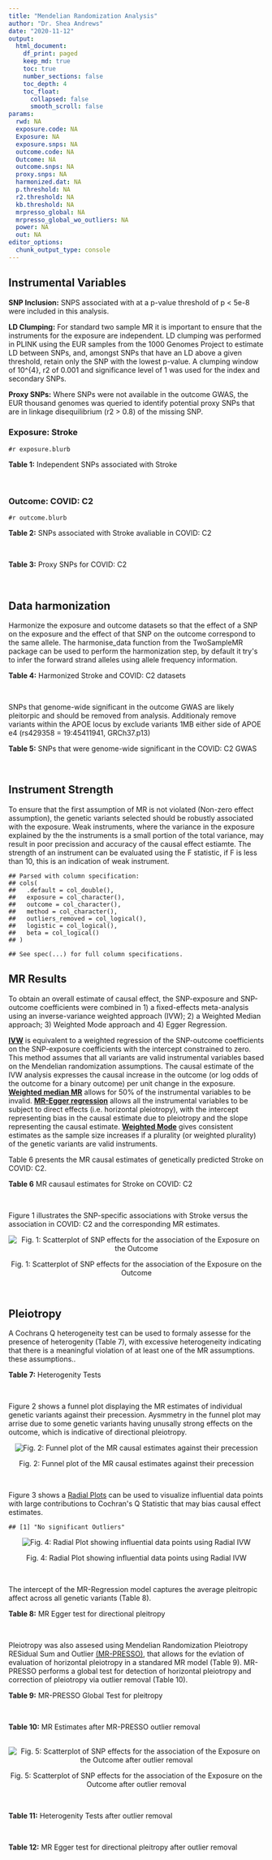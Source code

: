 ```yaml
---
title: "Mendelian Randomization Analysis"
author: "Dr. Shea Andrews"
date: "2020-11-12"
output:
  html_document:
    df_print: paged
    keep_md: true
    toc: true
    number_sections: false
    toc_depth: 4
    toc_float:
      collapsed: false
      smooth_scroll: false
params:
  rwd: NA
  exposure.code: NA
  Exposure: NA
  exposure.snps: NA
  outcome.code: NA
  Outcome: NA
  outcome.snps: NA
  proxy.snps: NA
  harmonized.dat: NA
  p.threshold: NA
  r2.threshold: NA
  kb.threshold: NA
  mrpresso_global: NA
  mrpresso_global_wo_outliers: NA
  power: NA
  out: NA
editor_options:
  chunk_output_type: console
---
```







## Instrumental Variables
**SNP Inclusion:** SNPS associated with at a p-value threshold of p < 5e-8 were included in this analysis.
<br>

**LD Clumping:** For standard two sample MR it is important to ensure that the instruments for the exposure are independent. LD clumping was performed in PLINK using the EUR samples from the 1000 Genomes Project to estimate LD between SNPs, and, amongst SNPs that have an LD above a given threshold, retain only the SNP with the lowest p-value. A clumping window of 10^{4}, r2 of 0.001 and significance level of 1 was used for the index and secondary SNPs.
<br>

**Proxy SNPs:** Where SNPs were not available in the outcome GWAS, the EUR thousand genomes was queried to identify potential proxy SNPs that are in linkage disequilibrium (r2 > 0.8) of the missing SNP.
<br>

### Exposure: Stroke
`#r exposure.blurb`
<br>

**Table 1:** Independent SNPs associated with Stroke
<div data-pagedtable="false">
  <script data-pagedtable-source type="application/json">
{"columns":[{"label":["SNP"],"name":[1],"type":["chr"],"align":["left"]},{"label":["CHROM"],"name":[2],"type":["dbl"],"align":["right"]},{"label":["POS"],"name":[3],"type":["dbl"],"align":["right"]},{"label":["REF"],"name":[4],"type":["chr"],"align":["left"]},{"label":["ALT"],"name":[5],"type":["chr"],"align":["left"]},{"label":["AF"],"name":[6],"type":["dbl"],"align":["right"]},{"label":["BETA"],"name":[7],"type":["dbl"],"align":["right"]},{"label":["SE"],"name":[8],"type":["dbl"],"align":["right"]},{"label":["Z"],"name":[9],"type":["dbl"],"align":["right"]},{"label":["P"],"name":[10],"type":["dbl"],"align":["right"]},{"label":["N"],"name":[11],"type":["dbl"],"align":["right"]},{"label":["TRAIT"],"name":[12],"type":["chr"],"align":["left"]}],"data":[{"1":"rs11587860","2":"1","3":"156156951","4":"G","5":"C","6":"0.3545","7":"-0.0689","8":"0.0098","9":"-7.030612","10":"2.542e-12","11":"446696","12":"Stroke"},{"1":"rs2634074","2":"4","3":"111677041","4":"T","5":"A","6":"0.7885","7":"-0.0840","8":"0.0112","9":"-7.500000","10":"6.558e-14","11":"446696","12":"Stroke"},{"1":"rs11242678","2":"6","3":"1337180","4":"C","5":"T","6":"0.2551","7":"0.0643","8":"0.0105","9":"6.123810","10":"8.708e-10","11":"446696","12":"Stroke"},{"1":"rs2107595","2":"7","3":"19049388","4":"G","5":"A","6":"0.1671","7":"0.0803","8":"0.0121","9":"6.636364","10":"3.586e-11","11":"446696","12":"Stroke"},{"1":"rs1537375","2":"9","3":"22116071","4":"T","5":"C","6":"0.5021","7":"0.0519","8":"0.0091","9":"5.703300","10":"1.241e-08","11":"446696","12":"Stroke"},{"1":"rs475937","2":"11","3":"102687700","4":"A","5":"C","6":"0.8682","7":"-0.0757","8":"0.0137","9":"-5.525550","10":"2.916e-08","11":"446696","12":"Stroke"},{"1":"rs10774624","2":"12","3":"111833788","4":"G","5":"A","6":"0.5285","7":"-0.0654","8":"0.0094","9":"-6.957447","10":"4.042e-12","11":"446696","12":"Stroke"},{"1":"rs4942561","2":"13","3":"47209347","4":"G","5":"T","6":"0.7581","7":"0.0640","8":"0.0107","9":"5.981308","10":"2.048e-09","11":"446696","12":"Stroke"}],"options":{"columns":{"min":{},"max":[10]},"rows":{"min":[10],"max":[10]},"pages":{}}}
  </script>
</div>
<br>

### Outcome: COVID: C2
`#r outcome.blurb`
<br>

**Table 2:** SNPs associated with Stroke avaliable in COVID: C2
<div data-pagedtable="false">
  <script data-pagedtable-source type="application/json">
{"columns":[{"label":["SNP"],"name":[1],"type":["chr"],"align":["left"]},{"label":["CHROM"],"name":[2],"type":["dbl"],"align":["right"]},{"label":["POS"],"name":[3],"type":["dbl"],"align":["right"]},{"label":["REF"],"name":[4],"type":["chr"],"align":["left"]},{"label":["ALT"],"name":[5],"type":["chr"],"align":["left"]},{"label":["AF"],"name":[6],"type":["dbl"],"align":["right"]},{"label":["BETA"],"name":[7],"type":["dbl"],"align":["right"]},{"label":["SE"],"name":[8],"type":["dbl"],"align":["right"]},{"label":["Z"],"name":[9],"type":["dbl"],"align":["right"]},{"label":["P"],"name":[10],"type":["dbl"],"align":["right"]},{"label":["N"],"name":[11],"type":["dbl"],"align":["right"]},{"label":["TRAIT"],"name":[12],"type":["chr"],"align":["left"]}],"data":[{"1":"rs11587860","2":"1","3":"156156951","4":"G","5":"C","6":"0.3672","7":"-0.0062941","8":"0.017703","9":"-0.3555386","10":"0.72220","11":"911128","12":"covid_vs._population__eur_wo_ukbb"},{"1":"rs2634074","2":"4","3":"111677041","4":"T","5":"A","6":"0.7762","7":"0.0092080","8":"0.020072","9":"0.4587485","10":"0.64640","11":"916747","12":"covid_vs._population__eur_wo_ukbb"},{"1":"rs11242678","2":"6","3":"1337180","4":"C","5":"T","6":"0.2762","7":"0.0273140","8":"0.018048","9":"1.5134087","10":"0.13020","11":"926139","12":"covid_vs._population__eur_wo_ukbb"},{"1":"rs2107595","2":"7","3":"19049388","4":"G","5":"A","6":"0.1830","7":"0.0188060","8":"0.023858","9":"0.7882471","10":"0.43060","11":"907627","12":"covid_vs._population__eur_wo_ukbb"},{"1":"rs1537375","2":"9","3":"22116071","4":"T","5":"C","6":"0.4647","7":"-0.0227470","8":"0.015480","9":"-1.4694444","10":"0.14170","11":"926803","12":"covid_vs._population__eur_wo_ukbb"},{"1":"rs475937","2":"11","3":"102687700","4":"A","5":"C","6":"0.8358","7":"0.0073534","8":"0.024363","9":"0.3018265","10":"0.76280","11":"917047","12":"covid_vs._population__eur_wo_ukbb"},{"1":"rs10774624","2":"12","3":"111833788","4":"G","5":"A","6":"0.5559","7":"0.0473560","8":"0.020127","9":"2.3528593","10":"0.01863","11":"632473","12":"covid_vs._population__eur_wo_ukbb"},{"1":"rs4942561","2":"13","3":"47209347","4":"G","5":"T","6":"0.7476","7":"-0.0031903","8":"0.018314","9":"-0.1742001","10":"0.86170","11":"926803","12":"covid_vs._population__eur_wo_ukbb"}],"options":{"columns":{"min":{},"max":[10]},"rows":{"min":[10],"max":[10]},"pages":{}}}
  </script>
</div>
<br>

**Table 3:** Proxy SNPs for COVID: C2
<div data-pagedtable="false">
  <script data-pagedtable-source type="application/json">
{"columns":[{"label":["proxy.outcome"],"name":[1],"type":["lgl"],"align":["right"]},{"label":["target_snp"],"name":[2],"type":["lgl"],"align":["right"]},{"label":["proxy_snp"],"name":[3],"type":["lgl"],"align":["right"]},{"label":["ld.r2"],"name":[4],"type":["lgl"],"align":["right"]},{"label":["Dprime"],"name":[5],"type":["lgl"],"align":["right"]},{"label":["ref.proxy"],"name":[6],"type":["lgl"],"align":["right"]},{"label":["alt.proxy"],"name":[7],"type":["lgl"],"align":["right"]},{"label":["CHROM"],"name":[8],"type":["lgl"],"align":["right"]},{"label":["POS"],"name":[9],"type":["lgl"],"align":["right"]},{"label":["ALT.proxy"],"name":[10],"type":["lgl"],"align":["right"]},{"label":["REF.proxy"],"name":[11],"type":["lgl"],"align":["right"]},{"label":["AF"],"name":[12],"type":["lgl"],"align":["right"]},{"label":["BETA"],"name":[13],"type":["lgl"],"align":["right"]},{"label":["SE"],"name":[14],"type":["lgl"],"align":["right"]},{"label":["P"],"name":[15],"type":["lgl"],"align":["right"]},{"label":["N"],"name":[16],"type":["lgl"],"align":["right"]},{"label":["ref"],"name":[17],"type":["lgl"],"align":["right"]},{"label":["alt"],"name":[18],"type":["lgl"],"align":["right"]},{"label":["ALT"],"name":[19],"type":["lgl"],"align":["right"]},{"label":["REF"],"name":[20],"type":["lgl"],"align":["right"]},{"label":["PHASE"],"name":[21],"type":["lgl"],"align":["right"]}],"data":[{"1":"NA","2":"NA","3":"NA","4":"NA","5":"NA","6":"NA","7":"NA","8":"NA","9":"NA","10":"NA","11":"NA","12":"NA","13":"NA","14":"NA","15":"NA","16":"NA","17":"NA","18":"NA","19":"NA","20":"NA","21":"NA"}],"options":{"columns":{"min":{},"max":[10]},"rows":{"min":[10],"max":[10]},"pages":{}}}
  </script>
</div>
<br>

## Data harmonization
Harmonize the exposure and outcome datasets so that the effect of a SNP on the exposure and the effect of that SNP on the outcome correspond to the same allele. The harmonise_data function from the TwoSampleMR package can be used to perform the harmonization step, by default it try's to infer the forward strand alleles using allele frequency information.
<br>

**Table 4:** Harmonized Stroke and COVID: C2 datasets
<div data-pagedtable="false">
  <script data-pagedtable-source type="application/json">
{"columns":[{"label":["SNP"],"name":[1],"type":["chr"],"align":["left"]},{"label":["effect_allele.exposure"],"name":[2],"type":["chr"],"align":["left"]},{"label":["other_allele.exposure"],"name":[3],"type":["chr"],"align":["left"]},{"label":["effect_allele.outcome"],"name":[4],"type":["chr"],"align":["left"]},{"label":["other_allele.outcome"],"name":[5],"type":["chr"],"align":["left"]},{"label":["beta.exposure"],"name":[6],"type":["dbl"],"align":["right"]},{"label":["beta.outcome"],"name":[7],"type":["dbl"],"align":["right"]},{"label":["eaf.exposure"],"name":[8],"type":["dbl"],"align":["right"]},{"label":["eaf.outcome"],"name":[9],"type":["dbl"],"align":["right"]},{"label":["remove"],"name":[10],"type":["lgl"],"align":["right"]},{"label":["palindromic"],"name":[11],"type":["lgl"],"align":["right"]},{"label":["ambiguous"],"name":[12],"type":["lgl"],"align":["right"]},{"label":["id.outcome"],"name":[13],"type":["chr"],"align":["left"]},{"label":["chr.outcome"],"name":[14],"type":["dbl"],"align":["right"]},{"label":["pos.outcome"],"name":[15],"type":["dbl"],"align":["right"]},{"label":["se.outcome"],"name":[16],"type":["dbl"],"align":["right"]},{"label":["z.outcome"],"name":[17],"type":["dbl"],"align":["right"]},{"label":["pval.outcome"],"name":[18],"type":["dbl"],"align":["right"]},{"label":["samplesize.outcome"],"name":[19],"type":["dbl"],"align":["right"]},{"label":["outcome"],"name":[20],"type":["chr"],"align":["left"]},{"label":["mr_keep.outcome"],"name":[21],"type":["lgl"],"align":["right"]},{"label":["pval_origin.outcome"],"name":[22],"type":["chr"],"align":["left"]},{"label":["chr.exposure"],"name":[23],"type":["dbl"],"align":["right"]},{"label":["pos.exposure"],"name":[24],"type":["dbl"],"align":["right"]},{"label":["se.exposure"],"name":[25],"type":["dbl"],"align":["right"]},{"label":["z.exposure"],"name":[26],"type":["dbl"],"align":["right"]},{"label":["pval.exposure"],"name":[27],"type":["dbl"],"align":["right"]},{"label":["samplesize.exposure"],"name":[28],"type":["dbl"],"align":["right"]},{"label":["exposure"],"name":[29],"type":["chr"],"align":["left"]},{"label":["mr_keep.exposure"],"name":[30],"type":["lgl"],"align":["right"]},{"label":["pval_origin.exposure"],"name":[31],"type":["chr"],"align":["left"]},{"label":["id.exposure"],"name":[32],"type":["chr"],"align":["left"]},{"label":["action"],"name":[33],"type":["dbl"],"align":["right"]},{"label":["mr_keep"],"name":[34],"type":["lgl"],"align":["right"]},{"label":["pt"],"name":[35],"type":["dbl"],"align":["right"]},{"label":["pleitropy_keep"],"name":[36],"type":["lgl"],"align":["right"]},{"label":["mrpresso_RSSobs"],"name":[37],"type":["lgl"],"align":["right"]},{"label":["mrpresso_pval"],"name":[38],"type":["lgl"],"align":["right"]},{"label":["mrpresso_keep"],"name":[39],"type":["lgl"],"align":["right"]}],"data":[{"1":"rs10774624","2":"A","3":"G","4":"A","5":"G","6":"-0.0654","7":"0.0473560","8":"0.5285","9":"0.5559","10":"FALSE","11":"FALSE","12":"FALSE","13":"Lwpufq","14":"12","15":"111833788","16":"0.020127","17":"2.3528593","18":"0.01863","19":"632473","20":"covidhgi2020anaC2v4eurwoukbb","21":"TRUE","22":"reported","23":"12","24":"111833788","25":"0.0094","26":"-6.957447","27":"4.042e-12","28":"446696","29":"Malik2018as","30":"TRUE","31":"reported","32":"D5C8SQ","33":"2","34":"TRUE","35":"5e-08","36":"TRUE","37":"NA","38":"NA","39":"TRUE"},{"1":"rs11242678","2":"T","3":"C","4":"T","5":"C","6":"0.0643","7":"0.0273140","8":"0.2551","9":"0.2762","10":"FALSE","11":"FALSE","12":"FALSE","13":"Lwpufq","14":"6","15":"1337180","16":"0.018048","17":"1.5134087","18":"0.13020","19":"926139","20":"covidhgi2020anaC2v4eurwoukbb","21":"TRUE","22":"reported","23":"6","24":"1337180","25":"0.0105","26":"6.123810","27":"8.708e-10","28":"446696","29":"Malik2018as","30":"TRUE","31":"reported","32":"D5C8SQ","33":"2","34":"TRUE","35":"5e-08","36":"TRUE","37":"NA","38":"NA","39":"TRUE"},{"1":"rs11587860","2":"C","3":"G","4":"C","5":"G","6":"-0.0689","7":"-0.0062941","8":"0.3545","9":"0.3672","10":"FALSE","11":"TRUE","12":"FALSE","13":"Lwpufq","14":"1","15":"156156951","16":"0.017703","17":"-0.3555386","18":"0.72220","19":"911128","20":"covidhgi2020anaC2v4eurwoukbb","21":"TRUE","22":"reported","23":"1","24":"156156951","25":"0.0098","26":"-7.030612","27":"2.542e-12","28":"446696","29":"Malik2018as","30":"TRUE","31":"reported","32":"D5C8SQ","33":"2","34":"TRUE","35":"5e-08","36":"TRUE","37":"NA","38":"NA","39":"TRUE"},{"1":"rs1537375","2":"C","3":"T","4":"C","5":"T","6":"0.0519","7":"-0.0227470","8":"0.5021","9":"0.4647","10":"FALSE","11":"FALSE","12":"FALSE","13":"Lwpufq","14":"9","15":"22116071","16":"0.015480","17":"-1.4694444","18":"0.14170","19":"926803","20":"covidhgi2020anaC2v4eurwoukbb","21":"TRUE","22":"reported","23":"9","24":"22116071","25":"0.0091","26":"5.703300","27":"1.241e-08","28":"446696","29":"Malik2018as","30":"TRUE","31":"reported","32":"D5C8SQ","33":"2","34":"TRUE","35":"5e-08","36":"TRUE","37":"NA","38":"NA","39":"TRUE"},{"1":"rs2107595","2":"A","3":"G","4":"A","5":"G","6":"0.0803","7":"0.0188060","8":"0.1671","9":"0.1830","10":"FALSE","11":"FALSE","12":"FALSE","13":"Lwpufq","14":"7","15":"19049388","16":"0.023858","17":"0.7882471","18":"0.43060","19":"907627","20":"covidhgi2020anaC2v4eurwoukbb","21":"TRUE","22":"reported","23":"7","24":"19049388","25":"0.0121","26":"6.636364","27":"3.586e-11","28":"446696","29":"Malik2018as","30":"TRUE","31":"reported","32":"D5C8SQ","33":"2","34":"TRUE","35":"5e-08","36":"TRUE","37":"NA","38":"NA","39":"TRUE"},{"1":"rs2634074","2":"A","3":"T","4":"A","5":"T","6":"-0.0840","7":"0.0092080","8":"0.7885","9":"0.7762","10":"FALSE","11":"TRUE","12":"FALSE","13":"Lwpufq","14":"4","15":"111677041","16":"0.020072","17":"0.4587485","18":"0.64640","19":"916747","20":"covidhgi2020anaC2v4eurwoukbb","21":"TRUE","22":"reported","23":"4","24":"111677041","25":"0.0112","26":"-7.500000","27":"6.558e-14","28":"446696","29":"Malik2018as","30":"TRUE","31":"reported","32":"D5C8SQ","33":"2","34":"TRUE","35":"5e-08","36":"TRUE","37":"NA","38":"NA","39":"TRUE"},{"1":"rs475937","2":"C","3":"A","4":"C","5":"A","6":"-0.0757","7":"0.0073534","8":"0.8682","9":"0.8358","10":"FALSE","11":"FALSE","12":"FALSE","13":"Lwpufq","14":"11","15":"102687700","16":"0.024363","17":"0.3018265","18":"0.76280","19":"917047","20":"covidhgi2020anaC2v4eurwoukbb","21":"TRUE","22":"reported","23":"11","24":"102687700","25":"0.0137","26":"-5.525550","27":"2.916e-08","28":"446696","29":"Malik2018as","30":"TRUE","31":"reported","32":"D5C8SQ","33":"2","34":"TRUE","35":"5e-08","36":"TRUE","37":"NA","38":"NA","39":"TRUE"},{"1":"rs4942561","2":"T","3":"G","4":"T","5":"G","6":"0.0640","7":"-0.0031903","8":"0.7581","9":"0.7476","10":"FALSE","11":"FALSE","12":"FALSE","13":"Lwpufq","14":"13","15":"47209347","16":"0.018314","17":"-0.1742001","18":"0.86170","19":"926803","20":"covidhgi2020anaC2v4eurwoukbb","21":"TRUE","22":"reported","23":"13","24":"47209347","25":"0.0107","26":"5.981308","27":"2.048e-09","28":"446696","29":"Malik2018as","30":"TRUE","31":"reported","32":"D5C8SQ","33":"2","34":"TRUE","35":"5e-08","36":"TRUE","37":"NA","38":"NA","39":"TRUE"}],"options":{"columns":{"min":{},"max":[10]},"rows":{"min":[10],"max":[10]},"pages":{}}}
  </script>
</div>
<br>

SNPs that genome-wide significant in the outcome GWAS are likely pleitorpic and should be removed from analysis. Additionaly remove variants within the APOE locus by exclude variants 1MB either side of APOE e4 (rs429358 = 19:45411941, GRCh37.p13)
<br>


**Table 5:** SNPs that were genome-wide significant in the COVID: C2 GWAS
<div data-pagedtable="false">
  <script data-pagedtable-source type="application/json">
{"columns":[{"label":["SNP"],"name":[1],"type":["chr"],"align":["left"]},{"label":["chr.outcome"],"name":[2],"type":["dbl"],"align":["right"]},{"label":["pos.outcome"],"name":[3],"type":["dbl"],"align":["right"]},{"label":["pval.exposure"],"name":[4],"type":["dbl"],"align":["right"]},{"label":["pval.outcome"],"name":[5],"type":["dbl"],"align":["right"]}],"data":[],"options":{"columns":{"min":{},"max":[10]},"rows":{"min":[10],"max":[10]},"pages":{}}}
  </script>
</div>
<br>


## Instrument Strength
To ensure that the first assumption of MR is not violated (Non-zero effect assumption), the genetic variants selected should be robustly associated with the exposure. Weak instruments, where the variance in the exposure explained by the the instruments is a small portion of the total variance, may result in poor precission and accuracy of the causal effect estiamte. The strength of an instrument can be evaluated using the F statistic, if F is less than 10, this is an indication of weak instrument.


```
## Parsed with column specification:
## cols(
##   .default = col_double(),
##   exposure = col_character(),
##   outcome = col_character(),
##   method = col_character(),
##   outliers_removed = col_logical(),
##   logistic = col_logical(),
##   beta = col_logical()
## )
```

```
## See spec(...) for full column specifications.
```

<div data-pagedtable="false">
  <script data-pagedtable-source type="application/json">
{"columns":[{"label":["outliers_removed"],"name":[1],"type":["lgl"],"align":["right"]},{"label":["pve.exposure"],"name":[2],"type":["dbl"],"align":["right"]},{"label":["F"],"name":[3],"type":["dbl"],"align":["right"]},{"label":["Alpha"],"name":[4],"type":["dbl"],"align":["right"]},{"label":["NCP"],"name":[5],"type":["dbl"],"align":["right"]},{"label":["Power"],"name":[6],"type":["dbl"],"align":["right"]}],"data":[{"1":"FALSE","2":"0.0007495837","3":"41.88506","4":"0.05","5":"0.5709713","6":"0.1175374"}],"options":{"columns":{"min":{},"max":[10]},"rows":{"min":[10],"max":[10]},"pages":{}}}
  </script>
</div>

##  MR Results
To obtain an overall estimate of causal effect, the SNP-exposure and SNP-outcome coefficients were combined in 1) a fixed-effects meta-analysis using an inverse-variance weighted approach (IVW); 2) a Weighted Median approach; 3) Weighted Mode approach and 4) Egger Regression.


[**IVW**](https://doi.org/10.1002/gepi.21758) is equivalent to a weighted regression of the SNP-outcome coefficients on the SNP-exposure coefficients with the intercept constrained to zero. This method assumes that all variants are valid instrumental variables based on the Mendelian randomization assumptions. The causal estimate of the IVW analysis expresses the causal increase in the outcome (or log odds of the outcome for a binary outcome) per unit change in the exposure. [**Weighted median MR**](https://doi.org/10.1002/gepi.21965) allows for 50% of the instrumental variables to be invalid. [**MR-Egger regression**](https://doi.org/10.1093/ije/dyw220) allows all the instrumental variables to be subject to direct effects (i.e. horizontal pleiotropy), with the intercept representing bias in the causal estimate due to pleiotropy and the slope representing the causal estimate. [**Weighted Mode**](https://doi.org/10.1093/ije/dyx102) gives consistent estimates as the sample size increases if a plurality (or weighted plurality) of the genetic variants are valid instruments.
<br>



Table 6 presents the MR causal estimates of genetically predicted Stroke on COVID: C2.
<br>

**Table 6** MR causaul estimates for Stroke on COVID: C2
<div data-pagedtable="false">
  <script data-pagedtable-source type="application/json">
{"columns":[{"label":["id.exposure"],"name":[1],"type":["chr"],"align":["left"]},{"label":["id.outcome"],"name":[2],"type":["chr"],"align":["left"]},{"label":["outcome"],"name":[3],"type":["fctr"],"align":["left"]},{"label":["exposure"],"name":[4],"type":["fctr"],"align":["left"]},{"label":["method"],"name":[5],"type":["fctr"],"align":["left"]},{"label":["nsnp"],"name":[6],"type":["int"],"align":["right"]},{"label":["b"],"name":[7],"type":["dbl"],"align":["right"]},{"label":["se"],"name":[8],"type":["dbl"],"align":["right"]},{"label":["pval"],"name":[9],"type":["dbl"],"align":["right"]}],"data":[{"1":"D5C8SQ","2":"Lwpufq","3":"covidhgi2020anaC2v4eurwoukbb","4":"Malik2018as","5":"Inverse variance weighted (fixed effects)","6":"8","7":"-0.06586754","8":"0.0998263","9":"0.5093684"},{"1":"D5C8SQ","2":"Lwpufq","3":"covidhgi2020anaC2v4eurwoukbb","4":"Malik2018as","5":"Weighted median","6":"8","7":"-0.06901772","8":"0.1323128","9":"0.6019313"},{"1":"D5C8SQ","2":"Lwpufq","3":"covidhgi2020anaC2v4eurwoukbb","4":"Malik2018as","5":"Weighted mode","6":"8","7":"-0.01128349","8":"0.1990387","9":"0.9563764"},{"1":"D5C8SQ","2":"Lwpufq","3":"covidhgi2020anaC2v4eurwoukbb","4":"Malik2018as","5":"MR Egger","6":"8","7":"0.65099016","8":"0.8528727","9":"0.4742225"}],"options":{"columns":{"min":{},"max":[10]},"rows":{"min":[10],"max":[10]},"pages":{}}}
  </script>
</div>
<br>

Figure 1 illustrates the SNP-specific associations with Stroke versus the association in COVID: C2 and the corresponding MR estimates.
<br>

<div class="figure" style="text-align: center">
<img src="/sc/arion/projects/LOAD/shea/Projects/MRcovid/results/MRcovideurwoukbb/Malik2018as/covidhgi2020anaC2v4eurwoukbb/Malik2018as_5e-8_covidhgi2020anaC2v4eurwoukbb_MR_Analaysis_files/figure-html/scatter_plot-1.png" alt="Fig. 1: Scatterplot of SNP effects for the association of the Exposure on the Outcome"  />
<p class="caption">Fig. 1: Scatterplot of SNP effects for the association of the Exposure on the Outcome</p>
</div>
<br>


## Pleiotropy
A Cochrans Q heterogeneity test can be used to formaly assesse for the presence of heterogenity (Table 7), with excessive heterogeneity indicating that there is a meaningful violation of at least one of the MR assumptions.
these assumptions..
<br>

**Table 7:** Heterogenity Tests
<div data-pagedtable="false">
  <script data-pagedtable-source type="application/json">
{"columns":[{"label":["id.exposure"],"name":[1],"type":["chr"],"align":["left"]},{"label":["id.outcome"],"name":[2],"type":["chr"],"align":["left"]},{"label":["outcome"],"name":[3],"type":["fctr"],"align":["left"]},{"label":["exposure"],"name":[4],"type":["fctr"],"align":["left"]},{"label":["method"],"name":[5],"type":["fctr"],"align":["left"]},{"label":["Q"],"name":[6],"type":["dbl"],"align":["right"]},{"label":["Q_df"],"name":[7],"type":["dbl"],"align":["right"]},{"label":["Q_pval"],"name":[8],"type":["dbl"],"align":["right"]}],"data":[{"1":"D5C8SQ","2":"Lwpufq","3":"covidhgi2020anaC2v4eurwoukbb","4":"Malik2018as","5":"MR Egger","6":"9.487981","7":"6","8":"0.1479367"},{"1":"D5C8SQ","2":"Lwpufq","3":"covidhgi2020anaC2v4eurwoukbb","4":"Malik2018as","5":"Inverse variance weighted","6":"10.629892","7":"7","8":"0.1555975"}],"options":{"columns":{"min":{},"max":[10]},"rows":{"min":[10],"max":[10]},"pages":{}}}
  </script>
</div>
<br>

Figure 2 shows a funnel plot displaying the MR estimates of individual genetic variants against their precession. Aysmmetry in the funnel plot may arrise due to some genetic variants having unusally strong effects on the outcome, which is indicative of directional pleiotropy.
<br>

<div class="figure" style="text-align: center">
<img src="/sc/arion/projects/LOAD/shea/Projects/MRcovid/results/MRcovideurwoukbb/Malik2018as/covidhgi2020anaC2v4eurwoukbb/Malik2018as_5e-8_covidhgi2020anaC2v4eurwoukbb_MR_Analaysis_files/figure-html/funnel_plot-1.png" alt="Fig. 2: Funnel plot of the MR causal estimates against their precession"  />
<p class="caption">Fig. 2: Funnel plot of the MR causal estimates against their precession</p>
</div>
<br>

Figure 3 shows a [Radial Plots](https://github.com/WSpiller/RadialMR) can be used to visualize influential data points with large contributions to Cochran's Q Statistic that may bias causal effect estimates.




```
## [1] "No significant Outliers"
```

<div class="figure" style="text-align: center">
<img src="/sc/arion/projects/LOAD/shea/Projects/MRcovid/results/MRcovideurwoukbb/Malik2018as/covidhgi2020anaC2v4eurwoukbb/Malik2018as_5e-8_covidhgi2020anaC2v4eurwoukbb_MR_Analaysis_files/figure-html/Radial_Plot-1.png" alt="Fig. 4: Radial Plot showing influential data points using Radial IVW"  />
<p class="caption">Fig. 4: Radial Plot showing influential data points using Radial IVW</p>
</div>
<br>

The intercept of the MR-Regression model captures the average pleitropic affect across all genetic variants (Table 8).
<br>

**Table 8:** MR Egger test for directional pleitropy
<div data-pagedtable="false">
  <script data-pagedtable-source type="application/json">
{"columns":[{"label":["id.exposure"],"name":[1],"type":["chr"],"align":["left"]},{"label":["id.outcome"],"name":[2],"type":["chr"],"align":["left"]},{"label":["outcome"],"name":[3],"type":["fctr"],"align":["left"]},{"label":["exposure"],"name":[4],"type":["fctr"],"align":["left"]},{"label":["egger_intercept"],"name":[5],"type":["dbl"],"align":["right"]},{"label":["se"],"name":[6],"type":["dbl"],"align":["right"]},{"label":["pval"],"name":[7],"type":["dbl"],"align":["right"]}],"data":[{"1":"D5C8SQ","2":"Lwpufq","3":"covidhgi2020anaC2v4eurwoukbb","4":"Malik2018as","5":"-0.04916308","6":"0.05785412","7":"0.4280491"}],"options":{"columns":{"min":{},"max":[10]},"rows":{"min":[10],"max":[10]},"pages":{}}}
  </script>
</div>
<br>

Pleiotropy was also assesed using Mendelian Randomization Pleiotropy RESidual Sum and Outlier [(MR-PRESSO)](https://doi.org/10.1038/s41588-018-0099-7), that allows for the evlation of evaluation of horizontal pleiotropy in a standared MR model (Table 9). MR-PRESSO performs a global test for detection of horizontal pleiotropy and correction of pleiotropy via outlier removal (Table 10).
<br>

**Table 9:** MR-PRESSO Global Test for pleitropy
<div data-pagedtable="false">
  <script data-pagedtable-source type="application/json">
{"columns":[{"label":["id.exposure"],"name":[1],"type":["chr"],"align":["left"]},{"label":["id.outcome"],"name":[2],"type":["chr"],"align":["left"]},{"label":["outcome"],"name":[3],"type":["chr"],"align":["left"]},{"label":["exposure"],"name":[4],"type":["chr"],"align":["left"]},{"label":["pt"],"name":[5],"type":["dbl"],"align":["right"]},{"label":["outliers_removed"],"name":[6],"type":["lgl"],"align":["right"]},{"label":["n_outliers"],"name":[7],"type":["dbl"],"align":["right"]},{"label":["RSSobs"],"name":[8],"type":["dbl"],"align":["right"]},{"label":["pval"],"name":[9],"type":["dbl"],"align":["right"]}],"data":[{"1":"D5C8SQ","2":"Lwpufq","3":"covidhgi2020anaC2v4eurwoukbb","4":"Malik2018as","5":"5e-08","6":"FALSE","7":"0","8":"13.576","9":"0.1659"}],"options":{"columns":{"min":{},"max":[10]},"rows":{"min":[10],"max":[10]},"pages":{}}}
  </script>
</div>
<br>


**Table 10:** MR Estimates after MR-PRESSO outlier removal
<div data-pagedtable="false">
  <script data-pagedtable-source type="application/json">
{"columns":[{"label":["id.exposure"],"name":[1],"type":["fctr"],"align":["left"]},{"label":["id.outcome"],"name":[2],"type":["fctr"],"align":["left"]},{"label":["outcome"],"name":[3],"type":["fctr"],"align":["left"]},{"label":["exposure"],"name":[4],"type":["fctr"],"align":["left"]},{"label":["method"],"name":[5],"type":["fctr"],"align":["left"]},{"label":["nsnp"],"name":[6],"type":["lgl"],"align":["right"]},{"label":["b"],"name":[7],"type":["lgl"],"align":["right"]},{"label":["se"],"name":[8],"type":["lgl"],"align":["right"]},{"label":["pval"],"name":[9],"type":["lgl"],"align":["right"]}],"data":[{"1":"D5C8SQ","2":"Lwpufq","3":"covidhgi2020anaC2v4eurwoukbb","4":"Malik2018as","5":"mrpresso","6":"NA","7":"NA","8":"NA","9":"NA"}],"options":{"columns":{"min":{},"max":[10]},"rows":{"min":[10],"max":[10]},"pages":{}}}
  </script>
</div>
<br>

<div class="figure" style="text-align: center">
<img src="/sc/arion/projects/LOAD/shea/Projects/MRcovid/results/MRcovideurwoukbb/Malik2018as/covidhgi2020anaC2v4eurwoukbb/Malik2018as_5e-8_covidhgi2020anaC2v4eurwoukbb_MR_Analaysis_files/figure-html/scatter_plot_outlier-1.png" alt="Fig. 5: Scatterplot of SNP effects for the association of the Exposure on the Outcome after outlier removal"  />
<p class="caption">Fig. 5: Scatterplot of SNP effects for the association of the Exposure on the Outcome after outlier removal</p>
</div>
<br>

**Table 11:** Heterogenity Tests after outlier removal
<div data-pagedtable="false">
  <script data-pagedtable-source type="application/json">
{"columns":[{"label":["id.exposure"],"name":[1],"type":["fctr"],"align":["left"]},{"label":["id.outcome"],"name":[2],"type":["fctr"],"align":["left"]},{"label":["outcome"],"name":[3],"type":["fctr"],"align":["left"]},{"label":["exposure"],"name":[4],"type":["fctr"],"align":["left"]},{"label":["method"],"name":[5],"type":["fctr"],"align":["left"]},{"label":["Q"],"name":[6],"type":["lgl"],"align":["right"]},{"label":["Q_df"],"name":[7],"type":["lgl"],"align":["right"]},{"label":["Q_pval"],"name":[8],"type":["lgl"],"align":["right"]}],"data":[{"1":"D5C8SQ","2":"Lwpufq","3":"covidhgi2020anaC2v4eurwoukbb","4":"Malik2018as","5":"mrpresso","6":"NA","7":"NA","8":"NA"}],"options":{"columns":{"min":{},"max":[10]},"rows":{"min":[10],"max":[10]},"pages":{}}}
  </script>
</div>
<br>

**Table 12:** MR Egger test for directional pleitropy after outlier removal
<div data-pagedtable="false">
  <script data-pagedtable-source type="application/json">
{"columns":[{"label":["id.exposure"],"name":[1],"type":["fctr"],"align":["left"]},{"label":["id.outcome"],"name":[2],"type":["fctr"],"align":["left"]},{"label":["outcome"],"name":[3],"type":["fctr"],"align":["left"]},{"label":["exposure"],"name":[4],"type":["fctr"],"align":["left"]},{"label":["method"],"name":[5],"type":["fctr"],"align":["left"]},{"label":["egger_intercept"],"name":[6],"type":["lgl"],"align":["right"]},{"label":["se"],"name":[7],"type":["lgl"],"align":["right"]},{"label":["pval"],"name":[8],"type":["lgl"],"align":["right"]}],"data":[{"1":"D5C8SQ","2":"Lwpufq","3":"covidhgi2020anaC2v4eurwoukbb","4":"Malik2018as","5":"mrpresso","6":"NA","7":"NA","8":"NA"}],"options":{"columns":{"min":{},"max":[10]},"rows":{"min":[10],"max":[10]},"pages":{}}}
  </script>
</div>
<br>
